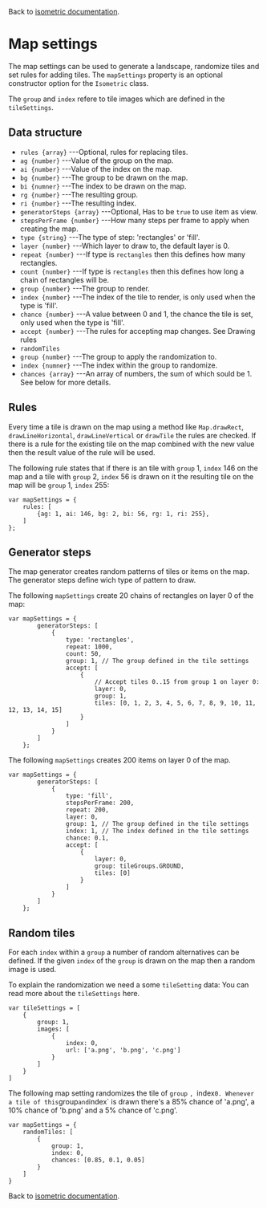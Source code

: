 Back to [isometric documentation](../readme.md).
# Map settings

The map settings can be used to generate a landscape, randomize tiles and set
rules for adding tiles. The `mapSettings` property is an optional constructor option 
for the `Isometric` class.

The `group` and `index` refere to tile images which are defined in the `tileSettings`.

## Data structure

 + `rules {array}` ---Optional, rules for replacing tiles.
  + `ag {number}` ---Value of the group on the map.
  + `ai {number}` ---Value of the index on the map.
  + `bg {number}` ---The group to be drawn on the map.
  + `bi {numner}` ---The index to be drawn on the map.
  + `rg {number}` ---The resulting group.
  + `ri {number}` ---The resulting index.
 + `generatorSteps {array}` ---Optional, Has to be `true` to use item as view.
  + `stepsPerFrame {number}` ---How many steps per frame to apply when creating the map.
  + `type {string}` ---The type of step: 'rectangles' or 'fill'.
  + `layer {number}` ---Which layer to draw to, the default layer is 0.
  + `repeat {number}` ---If type is `rectangles` then this defines how many rectangles.
  + `count {number}` ---If type is `rectangles` then this defines how long a chain of rectangles will be.
  + `group {number}` ---The group to render.
  + `index {number}` ---The index of the tile to render, is only used when the type is 'fill'.
  + `chance {number}` ---A value between 0 and 1, the chance the tile is set, only used when the type is 'fill'.
  + `accept {number}` ---The rules for accepting map changes. See Drawing rules
 + `randomTiles`
  + `group {number}` ---The group to apply the randomization to.
  + `index {numner}` ---The index within the group to randomize.
  + `chances {array}` ---An array of numbers, the sum of which sould be 1. See below for more details.

## Rules

Every time a tile is drawn on the map using a method like `Map.drawRect`, `drawLineHorizontal`,
`drawLineVertical` or `drawTile` the rules are checked. If there is a rule for the existing tile 
on the map combined with the new value then the result value of the rule will be used.

The following rule states that if there is an tile with `group` 1, `index` 146 on the map and a tile
with `group` 2, `index` 56 is drawn on it the resulting tile on the map will be `group` 1, `index` 255:
~~~
var mapSettings = {
	rules: [
		{ag: 1, ai: 146, bg: 2, bi: 56, rg: 1, ri: 255},
	]
};
~~~

## Generator steps

The map generator creates random patterns of tiles or items on the map. The generator steps
define wich type of pattern to draw.

The following `mapSettings` create 20 chains of rectangles on layer 0 of the map:
~~~
var mapSettings = {
		generatorSteps: [
			{
				type: 'rectangles',
				repeat: 1000,
				count: 50,
				group: 1, // The group defined in the tile settings
				accept: [
					{
						// Accept tiles 0..15 from group 1 on layer 0:
						layer: 0,
						group: 1,
						tiles: [0, 1, 2, 3, 4, 5, 6, 7, 8, 9, 10, 11, 12, 13, 14, 15]
					}
				]
			}
		]
	};
~~~

The following `mapSettings` creates 200 items on layer 0 of the map.

~~~
var mapSettings = {
		generatorSteps: [
			{
				type: 'fill',
				stepsPerFrame: 200,
				repeat: 200,
				layer: 0,
				group: 1, // The group defined in the tile settings
				index: 1, // The index defined in the tile settings
				chance: 0.1,
				accept: [
					{
						layer: 0,
						group: tileGroups.GROUND,
						tiles: [0]
					}
				]
			}
		]
	};
~~~

## Random tiles

For each `index` within a `group` a number of random alternatives can be defined.
If the given `index` of the `group` is drawn on the map then a random image is used.

To explain the randomization we need a some `tileSetting` data:
You can read more about the `tileSettings` here.
~~~
var tileSettings = [
	{
		group: 1,
		images: [
			{
				index: 0,
				url: ['a.png', 'b.png', 'c.png']
			}
		]
	}
]
~~~

The following map setting randomizes the tile of `group` `, `index` 0. Whenever a tile
of this `group` and `index` is drawn there's a 85% chance of 'a.png', a 10% chance of
'b.png' and a 5% chance of 'c.png'.
~~~
var mapSettings = {
	randomTiles: [
		{
			group: 1,
			index: 0,
			chances: [0.85, 0.1, 0.05]
		}
	]
}
~~~

Back to [isometric documentation](../readme.md).